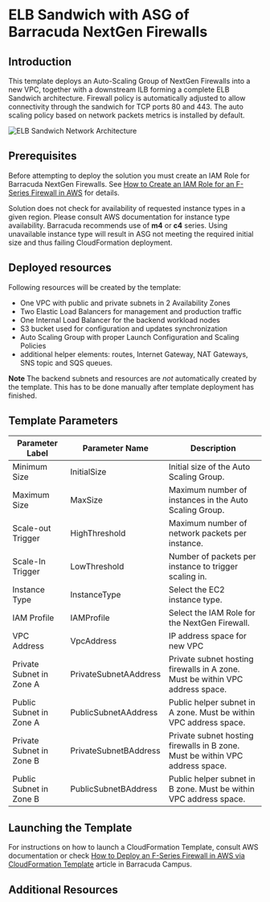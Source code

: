 # ELB Sandwich with ASG of Barracuda NextGen Firewalls

## Introduction
This template deploys an Auto-Scaling Group of NextGen Firewalls into a new VPC, together with a downstream ILB forming a complete ELB Sandwich architecture. Firewall policy is automatically adjusted to allow connectivity through the sandwich for TCP ports 80 and 443. The auto scaling policy based on network packets metrics is installed by default.

![ELB Sandwich Network Architecture](aws_remote_access_autoscaling_group.png)

## Prerequisites
Before attempting to deploy the solution you must create an IAM Role for Barracuda NextGen Firewalls. See [How to Create an IAM Role for an F-Series Firewall in AWS](https://campus.barracuda.com/doc/170821273/) for details.

Solution does not check for availability of requested instance types in a given region. Please consult AWS documentation for instance type availability. Barracuda recommends use of **m4** or **c4** series. Using unavailable instance type will result in ASG not meeting the required initial size and thus failing CloudFormation deployment.

## Deployed resources
Following resources will be created by the template:
- One VPC with public and private subnets in 2 Availability Zones
- Two Elastic Load Balancers for management and production traffic
- One Internal Load Balancer for the backend workload nodes
- S3 bucket used for configuration and updates synchronization
- Auto Scaling Group with proper Launch Configuration and Scaling Policies
- additional helper elements: routes, Internet Gateway, NAT Gateways, SNS topic and SQS queues.

**Note** The backend subnets and resources are *not* automatically created by the template. This has to be done manually after template deployment has finished.


## Template Parameters
Parameter Label | Parameter Name | Description
---|---|---
Minimum Size | InitialSize | Initial size of the Auto Scaling Group.
Maximum Size | MaxSize | Maximum number of instances in the Auto Scaling Group.
Scale-out Trigger | HighThreshold | Maximum number of network packets per instance.
Scale-In Trigger | LowThreshold | Number of packets per instance to trigger scaling in.
Instance Type | InstanceType | Select the EC2 instance type.
IAM Profile | IAMProfile | Select the IAM Role for the NextGen Firewall.
VPC Address | VpcAddress | IP address space for new VPC
Private Subnet in Zone A | PrivateSubnetAAddress | Private subnet hosting firewalls in A zone. Must be within VPC address space.
Public Subnet in Zone A | PublicSubnetAAddress | Public helper subnet in A zone. Must be within VPC address space.
Private Subnet in Zone B | PrivateSubnetBAddress | Private subnet hosting firewalls in B zone. Must be within VPC address space.
Public Subnet in Zone B | PublicSubnetBAddress | Public helper subnet in B zone. Must be within VPC address space.

## Launching the Template
For instructions on how to launch a CloudFormation Template, consult AWS documentation or check [How to Deploy an F-Series Firewall in AWS via CloudFormation Template](https://campus.barracuda.com/doc/170821027/) article in Barracuda Campus.

## Additional Resources
